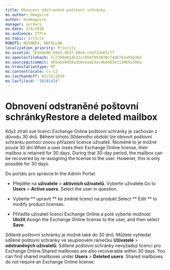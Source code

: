 ```yaml
---
title: Obnovení odstraněné poštovní schránky
ms.author: dmaguire
author: msdmaguire
manager: serdars
ms.date: 2/8/2018
ms.audience: ITPro
ms.topic: article
ROBOTS: NOINDEX, NOFOLLOW
localization_priority: Priority
ms.assetid: 7b5b4e06-6943-4b2f-b8e4-cdaf13e65c77
ms.openlocfilehash: fc27604014531cc056f853030cf446743a95b36d
ms.sourcegitcommit: d6ea5e9458a2b8ceaab3ac4bd483e1130b9a398a
ms.translationtype: MT
ms.contentlocale: cs-CZ
ms.lasthandoff: 01/15/2019
ms.locfileid: "28281424"
---
```

# <a name="restore-a-deleted-mailbox"></a><span data-ttu-id="c1435-102">Obnovení odstraněné poštovní schránky</span><span class="sxs-lookup"><span data-stu-id="c1435-102">Restore a deleted mailbox</span></span>

<span data-ttu-id="c1435-p101">Když ztratí své licenci Exchange Online poštovní schránky je zachován z důvodu 30 dnů. Během tohoto 30denního období lze obnovit poštovní schránku pomocí znovu přiřazení licence uživateli. Nicméně to je možné pouze 30 dní.</span><span class="sxs-lookup"><span data-stu-id="c1435-p101">When a user loses their Exchange Online license, their mailbox is retained for 30 days. During that 30-day period, the mailbox can be recovered by re-assigning the license to the user. However, this is only possible for 30 days.</span></span>
  
<span data-ttu-id="c1435-106">Do portálu pro správce:</span><span class="sxs-lookup"><span data-stu-id="c1435-106">In the Admin Portal:</span></span>
  
- <span data-ttu-id="c1435-p102">Přejděte na **uživatele** \> **aktivních uživatelů**. Vyberte uživatele.</span><span class="sxs-lookup"><span data-stu-id="c1435-p102">Go to **Users** \> **Active users**. Select the user in question.</span></span>
    
- <span data-ttu-id="c1435-109">Vyberte \*\* upravit \*\* ke změně licencí na produkt.</span><span class="sxs-lookup"><span data-stu-id="c1435-109">Select \*\* Edit \*\* to modify product licenses.</span></span> 
    
- <span data-ttu-id="c1435-110">Přiřaďte uživateli licenci Exchange Online a poté vyberte možnost **Uložit**.</span><span class="sxs-lookup"><span data-stu-id="c1435-110">Assign the Exchange Online license to the user, and then select **Save**.</span></span>
    
<span data-ttu-id="c1435-p103">Sdílené poštovní schránky je možné také do 30 dnů. Můžete vyhledat sdílené poštovní schránky ve skupinovém rámečku **Uživatelé** \> **odstraněných uživatelů**. Sdílené poštovní schránky nevyžadují licenci pro Exchange Online.</span><span class="sxs-lookup"><span data-stu-id="c1435-p103">Shared mailboxes are also recoverable within 30 days. You can find shared mailboxes under **Users** \> **Deleted users**. Shared mailboxes do not require an Exchange Online license.</span></span>
  

